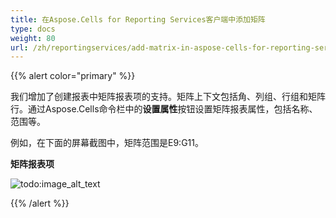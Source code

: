 ```yaml
---
title: 在Aspose.Cells for Reporting Services客户端中添加矩阵
type: docs
weight: 80
url: /zh/reportingservices/add-matrix-in-aspose-cells-for-reporting-services-client/
---
```


{{% alert color="primary" %}} 

我们增加了创建报表中矩阵报表项的支持。矩阵上下文包括角、列组、行组和矩阵行。通过Aspose.Cells命令栏中的**设置属性**按钮设置矩阵报表属性，包括名称、范围等。

例如，在下面的屏幕截图中，矩阵范围是E9:G11。

**矩阵报表项** 

![todo:image_alt_text](add-matrix-in-aspose-cells-for-reporting-services-client_1.png)

{{% /alert %}}
